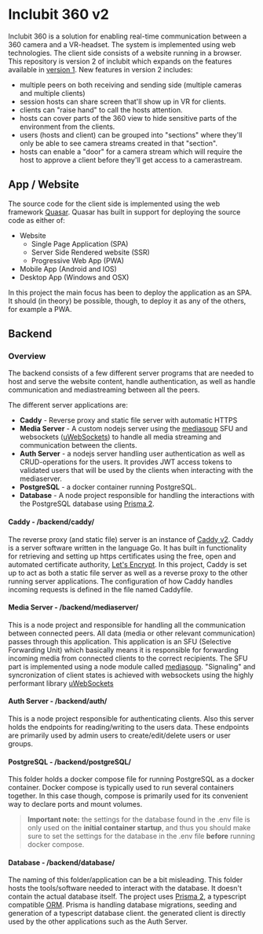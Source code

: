 # Inclubit 360 v2
Inclubit 360 is a solution for enabling real-time communication between a 360 camera and a VR-headset. The system is implemented using web technologies. The client side consists of a website running in a browser.
This repository is version 2 of inclubit which expands on the features available in [version 1](https://github.com/Dealerpriest/inclubit-360).
New features in version 2 includes:
- multiple peers on both receiving and sending side (multiple cameras and multiple clients)
- session hosts can share screen that'll show up in VR for clients.
- clients can "raise hand" to call the hosts attention.
- hosts can cover parts of the 360 view to hide sensitive parts of the environment from the clients.
- users (hosts and client) can be grouped into "sections" where they'll only be able to see camera streams created in that "section".
- hosts can enable a "door" for a camera stream which will require the host to approve a client before they'll get access to a camerastream.

## App / Website
The source code for the client side is implemented using the web framework [Quasar](https://quasar.dev/). Quasar has built in support for deploying the source code as either of:
  - Website
    - Single Page Application (SPA)
    - Server Side Rendered website (SSR)
    - Progressive Web App (PWA)
  - Mobile App (Android and IOS)
  - Desktop App (Windows and OSX)

In this project the main focus has been to deploy the application as an SPA. It should (in theory) be possible, though, to deploy it as any of the others, for example a PWA.

## Backend

### Overview
The backend consists of a few different server programs that are needed to host and serve the website content, handle authentication, as well as handle communication and mediastreaming between all the peers.

The different server applications are:
- **Caddy** - Reverse proxy and static file server with automatic HTTPS
- **Media Server** - A custom nodejs server using the [mediasoup](mediasoup.org) SFU and websockets ([uWebSockets](https://github.com/uNetworking/uWebSockets)) to handle all media streaming and communication between the clients.
- **Auth Server** - a nodejs server handling user authentication as well as CRUD-operations for the users. It provides JWT access tokens to validated users that will be used by the clients when interacting with the mediaserver.
- **PostgreSQL** - a docker container running PostgreSQL.
- **Database** - A node project responsible for handling the interactions with the PostgreSQL database using [Prisma 2](https://www.prisma.io/).

#### Caddy - /backend/caddy/
The reverse proxy (and static file) server is an instance of [Caddy v2](https://caddyserver.com/). Caddy is a server software written in the language Go. It has built in functionality for retrieving and setting up https certificates using the free, open and automated certificate authority, [Let's Encrypt](https://letsencrypt.org/). In this project, Caddy is set up to act as both a static file server as well as a reverse proxy to the other running server applications. The configuration of how Caddy handles incoming requests is defined in the file named Caddyfile.

#### Media Server - /backend/mediaserver/
This is a node project and responsible for handling all the communication between connected peers. All data (media or other relevant communication) passes through this application. This application is an SFU (Selective Forwarding Unit) which basically means it is responsible for forwarding incoming media from connected clients to the correct recipients. The SFU part is implemented using a node module called [mediasoup](mediasoup.org). "Signaling" and syncronization of client states is achieved with websockets using the highly performant library [uWebSockets](https://github.com/uNetworking/uWebSockets)
#### Auth Server - /backend/auth/
This is a node project responsible for authenticating clients. Also this server holds the endpoints for reading/writing to the users data. These endpoints are primarily used by admin users to create/edit/delete users or user groups.

#### PostgreSQL - /backend/postgreSQL/
This folder holds a docker compose file for running PostgreSQL as a docker container. Docker compose is typically used to run several containers together. In this case though, compose is primarily used for its convenient way to declare ports and mount volumes.
> **Important note:** the settings for the database found in the .env file is only used on the **initial container startup**, and thus you should make sure to set the settings for the database in the .env file **before** running docker compose.

#### Database - /backend/database/
The naming of this folder/application can be a bit misleading. This folder hosts the tools/software needed to interact with the database. It doesn't contain the actual database itself.
The project uses [Prisma 2](https://www.prisma.io/), a typescript compatible [ORM](https://en.wikipedia.org/wiki/Object%E2%80%93relational_mapping). Prisma is handling database migrations, seeding and generation of a typescript database client. the generated client is directly used by the other applications such as the Auth Server.